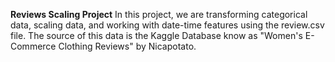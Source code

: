 **Reviews Scaling Project**
In this project, we are transforming categorical data, scaling data, and working with date-time features using the review.csv file. The source of this data is the Kaggle Database know as "Women's E-Commerce Clothing Reviews" by Nicapotato.
